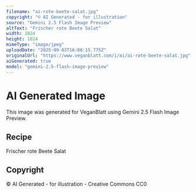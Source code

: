 ```yaml
---
filename: "ai-rote-beete-salat.jpg"
copyright: "© AI Generated - for illustration"
source: "Gemini 2.5 Flash Image Preview"
altText: "Frischer rote Beete Salat"
width: 1024
height: 1024
mimeType: "image/jpeg"
uploadDate: "2025-09-03T16:08:15.775Z"
originalUrl: "https://www.veganblatt.com/i/ai/ai-rote-beete-salat.jpg"
aiGenerated: true
model: "gemini-2.5-flash-image-preview"
---
```


# AI Generated Image

This image was generated for VeganBlatt using Gemini 2.5 Flash Image Preview.

## Recipe
Frischer rote Beete Salat

## Copyright
© AI Generated - for illustration - Creative Commons CC0

